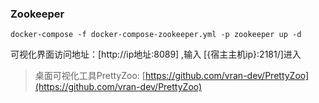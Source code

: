 ### Zookeeper

```shell
docker-compose -f docker-compose-zookeeper.yml -p zookeeper up -d
```

可视化界面访问地址：[http://ip地址:8089] ,输入 [{宿主主机ip}:2181/]进入

> 桌面可视化工具PrettyZoo: [https://github.com/vran-dev/PrettyZoo](https://github.com/vran-dev/PrettyZoo)
